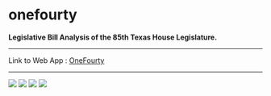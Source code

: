 # onefourty
<b>Legislative Bill Analysis of the 85th Texas House Legislature.</b> 
<hr>
Link to Web App : <a href ="https://velaraptor.shinyapps.io/tx_lege_house_analysis/">OneFourty</a>
<hr>
<img src="https://raw.github.com/velaraptor/onefourty/master/screeshots/searchbox.png")>
<img src="https://raw.github.com/velaraptor/onefourty/master/screeshots/housebill.png")>
<img src="https://raw.github.com/velaraptor/onefourty/master/screeshots/wordcloud.png")>
<img src="https://raw.github.com/velaraptor/onefourty/master/screeshots/houseprob.png")>

